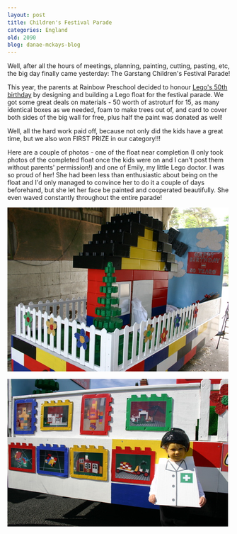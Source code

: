 ```yaml
---
layout: post
title: Children's Festival Parade
categories: England
old: 2090
blog: danae-mckays-blog
---
```

<p>Well, after all the hours of meetings, planning, painting, cutting, pasting, etc, the big day finally came yesterday: The Garstang Children's Festival Parade!</p>

<p>This year, the parents at Rainbow Preschool decided to honour <a href="http://cache.lego.com/2057/anniversary.htm ">Lego's 50th birthday</a> by designing and building a Lego float for the festival parade. We got some great deals on materials - 50 worth of astroturf for 15, as many identical boxes as we needed, foam to make trees out of, and card to cover both sides of the big wall for free, plus half the paint was donated as well!</p>

<p>Well, all the hard work paid off, because not only did the kids have a great time, but we also won FIRST PRIZE in our category!!!</p>

<p>Here are a couple of photos - one of the float near completion (I only took photos of the completed float once the kids were on and I can't post them without parents' permission!) and one of Emily, my little Lego doctor. I was so proud of her! She had been less than enthusiastic about being on the float and I'd only managed to convince her to do it a couple of days beforehand, but she let her face be painted and cooperated beautifully. She even waved constantly throughout the entire parade!</p>

<p><img src="/files/img_2584.jpg"></p>
<img src="/files/img_2678.jpg">